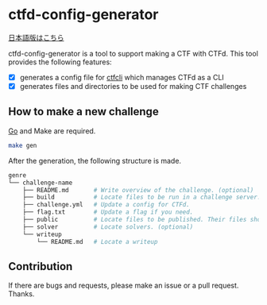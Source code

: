 # ctfd-config-generator
[日本語版はこちら](./README.md)

ctfd-config-generator is a tool to support making a CTF with CTFd. This tool provides the following features:

- [x] generates a config file for [ctfcli](https://github.com/CTFd/ctfcli) which manages CTFd as a CLI
- [x] generates files and directories to be used for making CTF challenges

## How to make a new challenge
[Go](https://go.dev/doc/install) and Make are required.

```bash
make gen
```

After the generation, the following structure is made.

```bash
genre
└── challenge-name
    ├── README.md       # Write overview of the challenge. (optional)
    ├── build           # Locate files to be run in a challenge server. Their files are not published.(optional)
    ├── challenge.yml   # Update a config for CTFd.
    ├── flag.txt        # Update a flag if you need.
    ├── public          # Locate files to be published. Their files should be set in challge.yml.(optional)
    ├── solver          # Locate solvers. (optional)
    └── writeup
        └── README.md   # Locate a writeup
```

## Contribution
If there are bugs and requests, please make an issue or a pull request. Thanks.

